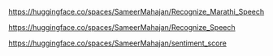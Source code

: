 https://huggingface.co/spaces/SameerMahajan/Recognize_Marathi_Speech

https://huggingface.co/spaces/SameerMahajan/Recognize_Speech

https://huggingface.co/spaces/SameerMahajan/sentiment_score
